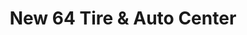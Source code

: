 ---
title: "New 64 Tire & Auto Center"
url: /lexington/new-64-tire-und-auto-center/
shop: Reifen
---
